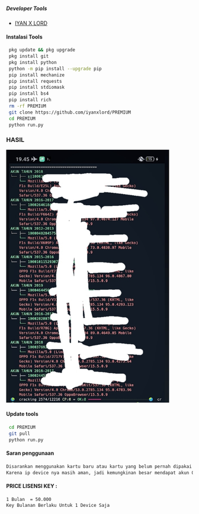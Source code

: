 ##### Developer Tools
- [IYAN X LORD]()
#### Instalasi Tools
``` bash
 pkg update && pkg upgrade
 pkg install git
 pkg install python
 python -m pip install --upgrade pip
 pip install mechanize
 pip install requests
 pip install stdiomask
 pip install bs4
 pip install rich
 rm -rf PREMIUM
 git clone https://github.com/iyanxlord/PREMIUM
 cd PREMIUM
 python run.py
```
### HASIL
 <img src="https://github.com/iyanxlord/PREMIUM/blob/main/IMG_20221115_210442.jpg" width="440" title="Hasil" alt="Hasil">
</p>

#### Update tools
``` bash
 cd PREMIUM
 git pull
 python run.py
```
#### Saran penggunaan
``` python
Disarankan menggunakan kartu baru atau kartu yang belum pernah dipakai untuk crack.
Karena ip device nya masih aman, jadi kemungkinan besar mendapat akun OK
 ```
#### PRICE LISENSI KEY :
 ```
1 Bulan  = 50.000
Key Bulanan Berlaku Untuk 1 Device Saja
 ```
